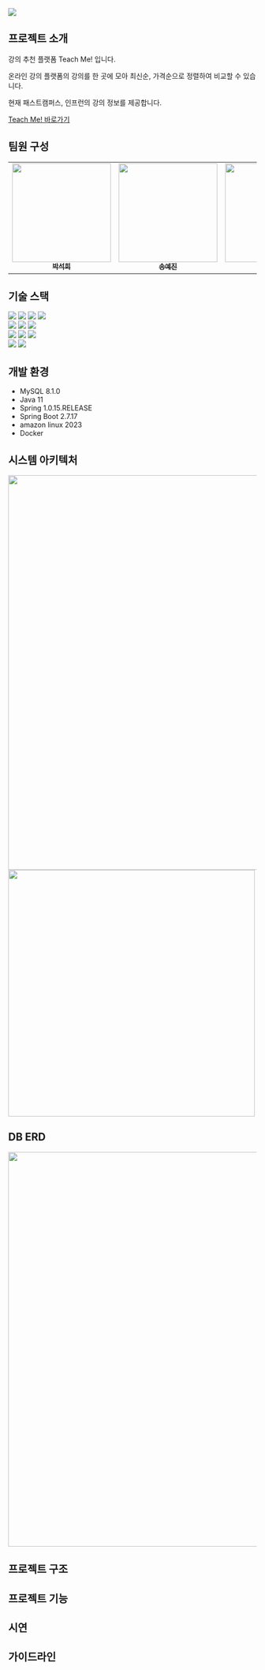 <img src="https://capsule-render.vercel.app/api?type=rounded&color=CDE4AD&height=300&section=header&text=TeachMe!&fontSize=90" />

##  프로젝트 소개
강의 추천 플랫폼 Teach Me! 입니다. 

온라인 강의 플랫폼의 강의를 한 곳에 모아 최신순, 가격순으로 정렬하여 비교할 수 있습니다.

현재 패스트캠퍼스, 인프런의 강의 정보를 제공합니다. 

[Teach Me! 바로가기](https://teach-me.live/)

## 팀원 구성
</table>
<table>
  <tbody>
    <tr>
      <td align="center"><a href="https://github.com/stoneHee99"><img src="https://avatars.githubusercontent.com/u/101683784?v=4" alt="" width="200" height="200"/><br /><sub><b> 박석희 </b></sub></a><br /></td>
      <td align="center"><a href="https://github.com/yejincode"><img src="https://avatars.githubusercontent.com/u/69861207?v=4" alt="" width="200" height="200"/><br /><sub><b> 송예진 </b></sub></a><br /></td>
      <td align="center"><a href="https://github.com/minson96"><img src="https://avatars.githubusercontent.com/u/118032886?v=4" alt="" width="200" height="200"/><br /><sub><b> 손민우 </b></sub></a><br /></td>
    </tr>
  </tbody>
</table>

## 기술 스택
<div>
  <img src="https://img.shields.io/badge/java-007396?style=for-the-badge&logo=java&logoColor=white">
  <img src="https://img.shields.io/badge/Spring Boot-6DB33F?style=for-the-badge&logo=Spring Boot&logoColor=white">
  <img src="https://img.shields.io/badge/Spring Security-6DB33F?style=for-the-badge&logo=Spring Security&logoColor=white">
  <img src="https://img.shields.io/badge/MySQL-4479A1?style=for-the-badge&logo=MySQL&logoColor=white">
</div>
<div>
  <img src="https://img.shields.io/badge/css-1572B6?style=for-the-badge&logo=css3&logoColor=white">
  <img src="https://img.shields.io/badge/javascript-F7DF1E?style=for-the-badge&logo=javascript&logoColor=black">
  <img src="https://img.shields.io/badge/Thymeleaf-005F0F?style=for-the-badge&logo=Thymeleaf&logoColor=white">
</div>
<div>
  <img src="https://img.shields.io/badge/Docker-2496ED?style=for-the-badge&logo=Docker&logoColor=white">
  <img src="https://img.shields.io/badge/Amazon EC2-FF9900?style=for-the-badge&logo=Amazon EC2&logoColor=white">
  <img src="https://img.shields.io/badge/Github Actions-2088FF?style=for-the-badge&logo=Github Actions&logoColor=white">
</div>
<div>
  <img src="https://img.shields.io/badge/Amazon CloudWatch-FF4F8B?style=for-the-badge&logo=Amazon CloudWatch&logoColor=white">
  <img src="https://img.shields.io/badge/AWS Lambda-FF9900?style=for-the-badge&logo=AWS Lambda&logoColor=white">
</div>

## 개발 환경
- MySQL 8.1.0
- Java 11
- Spring 1.0.15.RELEASE
- Spring Boot 2.7.17
- amazon linux 2023
- Docker

## 시스템 아키텍처
<img src="https://github.com/Kernel360/E2E1-TeachMe/assets/118032886/215c2b75-8c79-4bf0-82e6-2af8beefd96c" width="800">
<img src="https://github.com/Kernel360/E2E1-TeachMe/assets/69861207/75c68093-e892-403b-adc2-034159920d13" width="500">

## DB ERD
<img src="https://github.com/Kernel360/E2E1-TeachMe/assets/118032886/14c529b3-51f0-4d97-8804-dbdeb00dfa8a" width="800">

## 프로젝트 구조

## 프로젝트 기능

## 시연

## 가이드라인
